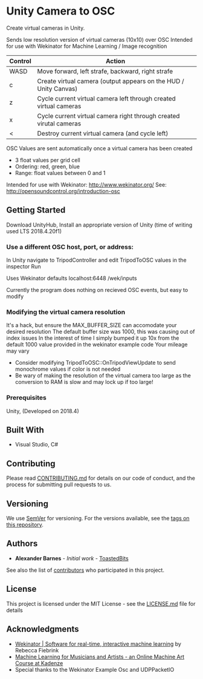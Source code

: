 # Unity Camera to OSC
Create virtual cameras in Unity.

Sends low resolution version of virtual cameras (10x10) over OSC
Intended for use with Wekinator for Machine Learning / Image recognition

|Control | Action|
|-|-|
| WASD | Move forward, left strafe, backward, right strafe |
| c | Create virtual camera (output appears on the HUD / Unity Canvas) |
| z | Cycle current virtual camera left through created virtual cameras |
| x | Cycle current virtual camera right through created virutal cameras |
| < | Destroy current virtual camera (and cycle left) |

OSC Values are sent automatically once a virtual camera has been created
* 3 float values per grid cell
* Ordering: red, green, blue
* Range: float values between 0 and 1

Intended for use with Wekinator: http://www.wekinator.org/
See: http://opensoundcontrol.org/introduction-osc

## Getting Started

Download UnityHub, Install an appropriate version of Unity (time of writing used LTS 2018.4.20f1)

### Use a different OSC host, port, or address:
In Unity navigate to TripodController and edit TripodToOSC values in the inspector
Run

Uses Wekinator defaults
localhost:6448 /wek/inputs

Currently the program does nothing on recieved OSC events, but easy to modify

### Modifying the virtual camera resolution 
It's a hack, but ensure the MAX\_BUFFER\_SIZE can accomodate your desired resolution
The default buffer size was 1000, this was causing out of index issues
In the interest of time I simply bumped it up 10x from the default 1000 value provided in the wekinator example code 
Your mileage may vary
* Consider modifying TripodToOSC::OnTripodViewUpdate to send monochrome values if color is not needed
* Be wary of making the resolution of the virtual camera too large as the conversion to RAM is slow and may lock up if too large!

### Prerequisites

Unity, (Developed on 2018.4)

## Built With

*  Visual Studio, C#

## Contributing

Please read [CONTRIBUTING.md](https://gist.github.com/PurpleBooth/b24679402957c63ec426) for details on our code of conduct, and the process for submitting pull requests to us.

## Versioning

We use [SemVer](http://semver.org/) for versioning. For the versions available, see the [tags on this repository](https://github.com/your/project/tags). 

## Authors

* **Alexander Barnes** - *Initial work* - [ToastedBits](http://toastedbits.com/)

See also the list of [contributors](https://github.com/your/project/contributors) who participated in this project.

## License

This project is licensed under the MIT License - see the [LICENSE.md](LICENSE.md) file for details

## Acknowledgments

* [Wekinator \| Software for real-time, interactive machine learning](http://www.wekinator.org/) by Rebecca Fiebrink
* [Machine Learning for Musicians and Artists - an Online Machine Art Course at Kadenze](https://www.kadenze.com/courses/machine-learning-for-musicians-and-artists-v)
* Special thanks to the Wekinator Example Osc and UDPPacketIO
